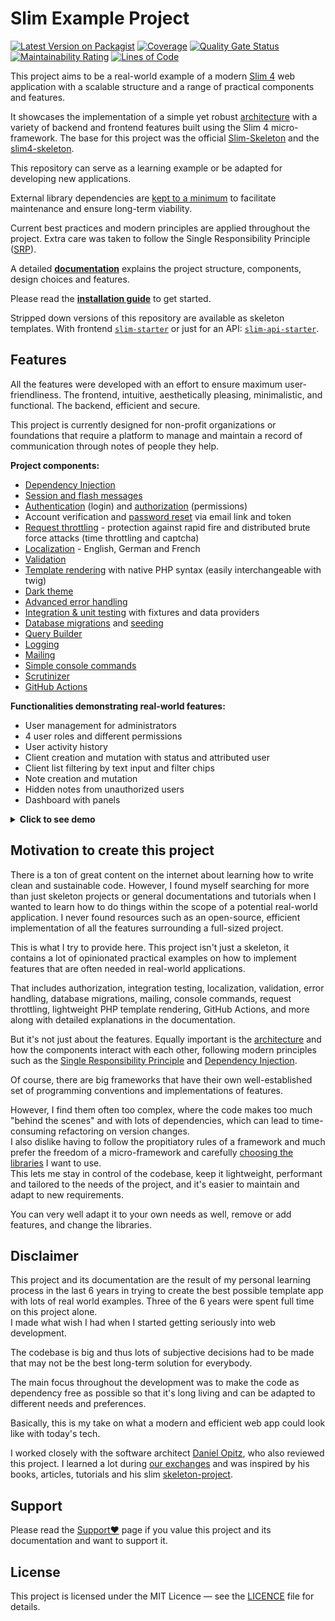 # Slim Example Project

[![Latest Version on Packagist](https://img.shields.io/github/release/samuelgfeller/slim-example-project.svg)](https://packagist.org/packages/samuelgfeller/slim-example-project)
[![Coverage](https://sonarcloud.io/api/project_badges/measure?project=samuelgfeller_slim-example-project&metric=coverage)](https://sonarcloud.io/summary/new_code?id=samuelgfeller_slim-example-project)
[![Quality Gate Status](https://sonarcloud.io/api/project_badges/measure?project=samuelgfeller_slim-example-project&metric=alert_status)](https://sonarcloud.io/summary/new_code?id=samuelgfeller_slim-example-project)
[![Maintainability Rating](https://sonarcloud.io/api/project_badges/measure?project=samuelgfeller_slim-example-project&metric=sqale_rating)](https://sonarcloud.io/summary/new_code?id=samuelgfeller_slim-example-project)
[![Lines of Code](https://sonarcloud.io/api/project_badges/measure?project=samuelgfeller_slim-example-project&metric=ncloc)](https://sonarcloud.io/summary/new_code?id=samuelgfeller_slim-example-project)

This project aims to be a real-world example of a modern [Slim 4](https://www.slimframework.com/) 
web application with a scalable structure and
a range of practical components and features.

It showcases the implementation of a simple yet robust 
[architecture](https://github.com/samuelgfeller/slim-example-project/wiki/Architecture) 
with a variety of backend and
frontend features built using the Slim 4 micro-framework. 
The base for this project was the official 
[Slim-Skeleton](https://github.com/slimphp/Slim-Skeleton) and the [slim4-skeleton](https://github.com/odan/slim4-skeleton).

This repository can serve as a learning example or be adapted for developing new
applications. 

External library dependencies are [kept to a minimum](https://github.com/samuelgfeller/slim-example-project/wiki/Libraries-and-Framework) 
to facilitate maintenance and ensure long-term viability. 

Current best practices and modern principles are applied throughout the project. 
Extra care was taken to follow the 
Single Responsibility Principle ([SRP](https://github.com/samuelgfeller/slim-example-project/wiki/Single-Responsibility-Principle-(SRP))).

A detailed [**documentation**](https://github.com/samuelgfeller/slim-example-project/wiki) explains the project structure, components, design choices and features.

Please read the [**installation guide**](https://github.com/samuelgfeller/slim-example-project/wiki/Installation-Guide)
to get started.

Stripped down versions of this repository are available as skeleton 
templates.
With frontend [`slim-starter`](https://github.com/samuelgfeller/slim-starter) or just for an API:
[`slim-api-starter`](https://github.com/samuelgfeller/slim-api-starter).

## Features
All the features were developed with an effort to ensure maximum user-friendliness. 
The frontend, intuitive, aesthetically pleasing, minimalistic, and functional.
The backend, efficient and secure.

This project is currently designed for non-profit organizations or foundations that require a platform
to manage and maintain a record of communication through notes of people they help.

**Project components:**

* [Dependency Injection](https://github.com/samuelgfeller/slim-example-project/wiki/Dependency-Injection)
* [Session and flash messages](https://github.com/samuelgfeller/slim-example-project/wiki/Session-and-Flash-messages)
* [Authentication](https://github.com/samuelgfeller/slim-example-project/wiki/Authentication) (login) 
  and [authorization](https://github.com/samuelgfeller/slim-example-project/wiki/Authorization) (permissions)
* Account verification and [password reset](https://github.com/samuelgfeller/slim-example-project/wiki/Authentication#password-forgotten) 
  via email link and token
* [Request throttling](https://github.com/samuelgfeller/slim-example-project/wiki/Security#request-throttling) - 
  protection against rapid fire and distributed brute force attacks (time throttling and captcha)
* [Localization](https://github.com/samuelgfeller/slim-example-project/wiki/Translations) - English, German and French
* [Validation](https://github.com/samuelgfeller/slim-example-project/wiki/Validation)
* [Template rendering](https://github.com/samuelgfeller/slim-example-project/wiki/Template-rendering) with native PHP syntax (easily interchangeable with twig)
* [Dark theme](https://github.com/samuelgfeller/slim-example-project/wiki/Dark-Theme)
* [Advanced error handling](https://github.com/samuelgfeller/slim-example-project/wiki/Error-Handling)
* [Integration & unit testing](https://github.com/samuelgfeller/slim-example-project/wiki/Writing-Tests)
  with fixtures and data providers
* [Database migrations](https://github.com/samuelgfeller/slim-example-project/wiki/Database-Migrations) and [seeding](https://github.com/samuelgfeller/slim-example-project/wiki/Database-Migrations#seeding)
* [Query Builder](https://github.com/samuelgfeller/slim-example-project/wiki/Repository-and-Query-Builder)
* [Logging](https://github.com/samuelgfeller/slim-example-project/wiki/Logging)
* [Mailing](https://github.com/samuelgfeller/slim-example-project/wiki/Mailing)
* [Simple console commands](https://github.com/samuelgfeller/slim-example-project/wiki/Console-Commands)
* [Scrutinizer](https://github.com/samuelgfeller/slim-example-project/wiki/How-to-set-up-Scrutinizer)
* [GitHub Actions](https://github.com/samuelgfeller/slim-example-project/wiki/GitHub-Actions)

**Functionalities demonstrating real-world features:**

* User management for administrators
* 4 user roles and different permissions
* User activity history
* Client creation and mutation with status and attributed user
* Client list filtering by text input and filter chips
* Note creation and mutation
* Hidden notes from unauthorized users
* Dashboard with panels


<details>

<summary><b>Click to see demo</b></summary>

Link: [Login](https://demo.slim-example-project.samuel-gfeller.ch)  
Username: `admin@user.com`  
Password: `12345678`  
The database is reset regularly.

</details>

## Motivation to create this project

There is a ton of great content on the internet about learning how to write clean and sustainable code. 
However, I found myself searching for more than just skeleton projects or general documentations
and tutorials when I wanted to learn how to do things within the scope of a potential real-world application.
I never found resources such as an open-source, efficient implementation of all the features surrounding a
full-sized project.

This is what I try to provide here. 
This project isn't just a skeleton, it contains a lot of opinionated
practical examples on how to 
implement features that are often needed in real-world applications.

That includes authorization, integration testing, localization, validation, 
error handling, database migrations, mailing, console commands, request throttling,
lightweight PHP template rendering, GitHub Actions, and more along with detailed 
explanations in the documentation.

But it's not just about the features. 
Equally important
is the [architecture](https://github.com/samuelgfeller/slim-example-project/wiki/Architecture)
and how the components interact with each other, following modern principles such as the
[Single Responsibility Principle](https://github.com/samuelgfeller/slim-example-project/wiki/Single-Responsibility-Principle-(SRP)) and 
[Dependency Injection](https://github.com/samuelgfeller/slim-example-project/wiki/Dependency-Injection).

Of course, there are big frameworks that have their own well-established set of programming conventions and
implementations of features.
 
However, I find them often
too complex, where the code makes too much "behind the scenes" and with lots of dependencies,
which can lead to time-consuming refactoring on version changes.   
I also dislike having to follow the propitiatory rules of a framework and
much prefer the freedom of a micro-framework and carefully
[choosing the libraries](https://github.com/samuelgfeller/slim-example-project/wiki/Libraries-and-Framework#choosing-the-right-libraries) 
I want to use.  
This lets me stay in control of the codebase, keep it lightweight, 
performant and tailored to the needs of the project, and it's easier to maintain 
and adapt to new requirements.  

You can very well adapt it to your own needs as well, remove or add features, and change the libraries.

## Disclaimer
This project and its documentation are the result of my personal learning process in the last 6 years
in trying to create the best possible template app with lots of real world examples.
Three of the 6 years were spent full time on this project alone.  
I made what wish I had when I started getting seriously into web development.  

The codebase is big and thus lots of subjective decisions had to be made that may not be the best
long-term solution for everybody.   

The main focus throughout the development was to make the code as dependency free as possible 
so that it's long living and can be adapted to different needs and preferences.

Basically, this is my take on what a modern and efficient web app could look like with today's
tech.

I worked closely with the software architect 
[Daniel Opitz](https://odan.github.io/about.html), who also reviewed this project.
I learned a lot during 
[our exchanges](https://github.com/samuelgfeller/slim-example-project/wiki/Sources-of-knowledge#discussions)
and was inspired by his books, articles, tutorials and his slim 
[skeleton-project](https://github.com/odan/slim4-skeleton).  

## Support
Please read the [Support❤️](https://github.com/samuelgfeller/slim-example-project/wiki/Support❤️) page 
if you value this project and its documentation and want to support it.

## License
This project is licensed under the MIT Licence — see the 
[LICENCE](https://github.com/samuelgfeller/slim-example-project/blob/master/LICENCE.txt) file for details.
